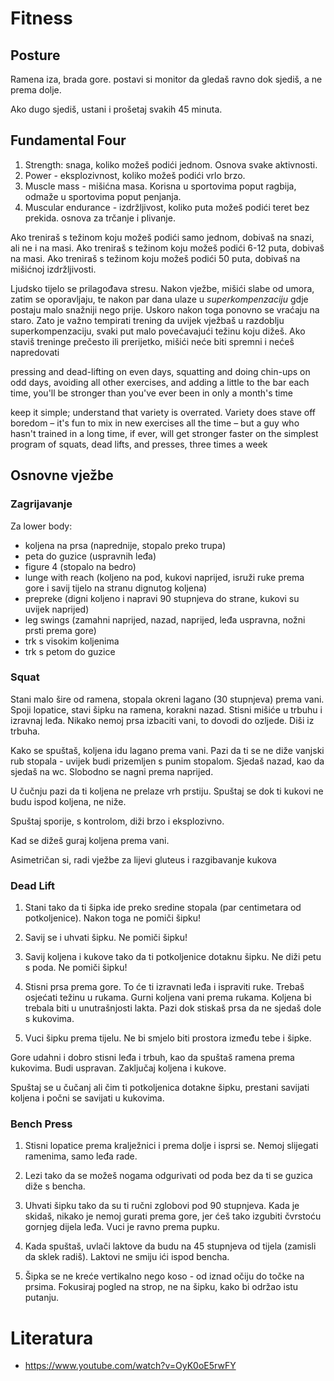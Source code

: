 # Fitness

## Posture

Ramena iza, brada gore. postavi si monitor da gledaš ravno dok sjediš, a ne prema dolje.

Ako dugo sjediš, ustani i prošetaj svakih 45 minuta.

## Fundamental Four

1. Strength: snaga, koliko možeš podići jednom. Osnova svake aktivnosti.
2. Power - eksplozivnost, koliko možeš podići vrlo brzo.
3. Muscle mass - mišićna masa. Korisna u sportovima poput ragbija, odmaže u sportovima poput penjanja.
4. Muscular endurance - izdržljivost, koliko puta možeš podići teret bez prekida. osnova za trčanje i plivanje.

Ako treniraš s težinom koju možeš podići samo jednom, dobivaš na snazi, ali ne i na masi. Ako treniraš s težinom koju možeš podići 6-12 puta, dobivaš na masi. Ako treniraš s težinom koju možeš podići 50 puta, dobivaš na mišićnoj izdržljivosti.

Ljudsko tijelo se prilagođava stresu. Nakon vježbe, mišići slabe od umora, zatim se oporavljaju, te nakon par dana ulaze u *superkompenzaciju* gdje postaju malo snažniji nego prije. Uskoro nakon toga ponovno se vraćaju na staro. Zato je važno tempirati trening da uvijek vježbaš u razdoblju superkompenzaciju, svaki put malo povećavajući težinu koju dižeš. Ako staviš treninge prečesto ili prerijetko, mišići neće biti spremni i nećeš napredovati

pressing and dead-lifting on even days, squatting and doing chin-ups on odd days, avoiding all other exercises, and adding a little to the bar each time, you'll be stronger than you've ever been in only a month's time

keep it simple; understand that variety is overrated. Variety does stave off boredom – it's fun to mix in new exercises all the time – but a guy who hasn't trained in a long time, if ever, will get stronger faster on the simplest program of squats, dead lifts, and presses, three times a week

## Osnovne vježbe

### Zagrijavanje

Za lower body:
* koljena na prsa (naprednije, stopalo preko trupa)
* peta do guzice (uspravnih leđa)
* figure 4 (stopalo na bedro)
* lunge with reach (koljeno na pod, kukovi naprijed, isruži ruke prema gore i savij tijelo na stranu dignutog koljena)
* prepreke (digni koljeno i napravi 90 stupnjeva do strane, kukovi su uvijek naprijed)
* leg swings (zamahni naprijed, nazad, naprijed, leđa uspravna, nožni prsti prema gore)
* trk s visokim koljenima
* trk s petom do guzice

### Squat

Stani malo šire od ramena, stopala okreni lagano (30 stupnjeva) prema vani. Spoji lopatice, stavi šipku na ramena, korakni nazad. Stisni mišiće u trbuhu i izravnaj leđa. Nikako nemoj prsa izbaciti vani, to dovodi do ozljede. Diši iz trbuha.

Kako se spuštaš, koljena idu lagano prema vani. Pazi da ti se ne diže vanjski rub stopala - uvijek budi prizemljen s punim stopalom. Sjedaš nazad, kao da sjedaš na wc. Slobodno se nagni prema naprijed.

U čučnju pazi da ti koljena ne prelaze vrh prstiju. Spuštaj se dok ti kukovi ne budu ispod koljena, ne niže.

Spuštaj sporije, s kontrolom, diži brzo i eksplozivno.

Kad se dižeš guraj koljena prema vani.

Asimetričan si, radi vježbe za lijevi gluteus i razgibavanje kukova

### Dead Lift

1) Stani tako da ti šipka ide preko sredine stopala (par centimetara od potkoljenice). Nakon toga ne pomiči šipku!

2) Savij se i uhvati šipku. Ne pomiči šipku!

3) Savij koljena i kukove tako da ti potkoljenice dotaknu šipku. Ne diži petu s poda. Ne pomiči šipku!

4) Stisni prsa prema gore. To će ti izravnati leđa i ispraviti ruke. Trebaš osjećati težinu u rukama. Gurni koljena vani prema rukama. Koljena bi trebala biti u unutrašnjosti lakta. Pazi dok stiskaš prsa da ne sjedaš dole s kukovima.

5) Vuci šipku prema tijelu. Ne bi smjelo biti prostora između tebe i šipke.

Gore udahni i dobro stisni leđa i trbuh, kao da spuštaš ramena prema kukovima. Budi uspravan. Zaključaj koljena i kukove.

Spuštaj se u čučanj ali čim ti potkoljenica dotakne šipku, prestani savijati koljena i počni se savijati u kukovima.

### Bench Press

1) Stisni lopatice prema kralježnici i prema dolje i isprsi se. Nemoj slijegati ramenima, samo leđa rade.

2) Lezi tako da se možeš nogama odgurivati od poda bez da ti se guzica diže s bencha.

3) Uhvati šipku tako da su ti ručni zglobovi pod 90 stupnjeva. Kada je skidaš, nikako je nemoj gurati prema gore, jer ćeš tako izgubiti čvrstoću gornjeg dijela leđa. Vuci je ravno prema pupku.

4) Kada spuštaš, uvlači laktove da budu na 45 stupnjeva od tijela (zamisli da sklek radiš). Laktovi ne smiju ići ispod bencha.

5) Šipka se ne kreće vertikalno nego koso - od iznad očiju do točke na prsima. Fokusiraj pogled na strop, ne na šipku, kako bi održao istu putanju.

# Literatura

* https://www.youtube.com/watch?v=OyK0oE5rwFY
